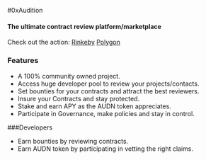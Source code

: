 #0xAudition
#### The ultimate contract review platform/marketplace

Check out the action: [Rinkeby](https://0xaudition.github.io/rinkeby/#/) [Polygon](https://0xaudition.github.io/polygon/#/)

### Features
- A 100% community owned project.
- Access huge developer pool to review your projects/contacts.
- Set bounties for your contracts and attract the best reviewers.
- Insure your Contracts and stay protected.
- Stake and earn APY as the AUDN token appreciates.
- Participate in Governance, make policies and stay in control.

###Developers
- Earn bounties by reviewing contracts.
- Earn AUDN token by participating in vetting the right claims.
